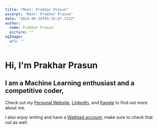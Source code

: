 ```yaml
---
title: "Meet: Prakhar Prasun"
excerpt: "Meet: Prakhar Prasun"
date: "2024-09-24T05:35:07.322Z"
author:
  name: Prakhar Prasun
  picture: ""
ogImage:
  url: ""
---
```


Hi, I'm Prakhar Prasun
=======================

## I am a Machine Learning enthusiast and a competitive coder,

Check out my [Personal Website](https://prakhar-prasun.vercel.app), [LinkedIn](https://www.linkedin.com/in/prakhar-prasun/), and [Kaggle](https://www.kaggle.com/prakharprasun) to find out more about me.

I also enjoy writing and have a [Wattpad account](https://www.wattpad.com/user/xArkPH), make sure to check that out as well.
